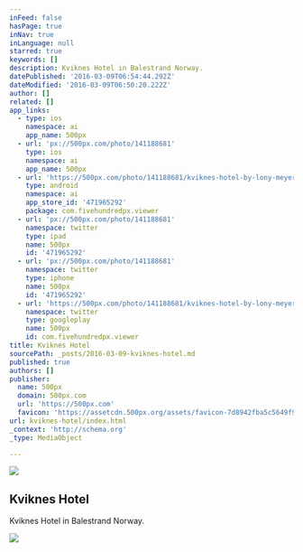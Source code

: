 ```yaml
---
inFeed: false
hasPage: true
inNav: true
inLanguage: null
starred: true
keywords: []
description: Kviknes Hotel in Balestrand Norway.
datePublished: '2016-03-09T06:54:44.292Z'
dateModified: '2016-03-09T06:50:20.222Z'
author: []
related: []
app_links:
  - type: ios
    namespace: ai
    app_name: 500px
  - url: 'px://500px.com/photo/141188681'
    type: ios
    namespace: ai
    app_name: 500px
  - url: 'https://500px.com/photo/141188681/kviknes-hotel-by-lony-meyer'
    type: android
    namespace: ai
    app_store_id: '471965292'
    package: com.fivehundredpx.viewer
  - url: 'px://500px.com/photo/141188681'
    namespace: twitter
    type: ipad
    name: 500px
    id: '471965292'
  - url: 'px://500px.com/photo/141188681'
    namespace: twitter
    type: iphone
    name: 500px
    id: '471965292'
  - url: 'https://500px.com/photo/141188681/kviknes-hotel-by-lony-meyer'
    namespace: twitter
    type: googleplay
    name: 500px
    id: com.fivehundredpx.viewer
title: Kviknes Hotel
sourcePath: _posts/2016-03-09-kviknes-hotel.md
published: true
authors: []
publisher:
  name: 500px
  domain: 500px.com
  url: 'https://500px.com'
  favicon: 'https://assetcdn.500px.org/assets/favicon-7d8942fba5c5649f91a595d0fc749c83.ico'
url: kviknes-hotel/index.html
_context: 'http://schema.org'
_type: MediaObject

---
```

![](https://s3-us-west-2.amazonaws.com/the-grid-img/p/8902c3dfc8fe12c39fe152c6d03835efc1502038.jpg)

<article style=""><h1>Kviknes Hotel</h1><p>Kviknes Hotel in Balestrand Norway.</p><img src="https://s3-us-west-2.amazonaws.com/the-grid-img/p/d35ba2e7ba8c6236ccab628e6cd8ac60f953c3a2.jpg" /></article>